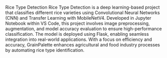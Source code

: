 Rice Type Detection
Rice Type Detection is a deep learning-based project that classifies different rice varieties using Convolutional Neural Networks (CNN) and Transfer Learning with MobileNetV4. Developed in Jupyter Notebook within VS Code, this project involves image preprocessing, augmentation, and model accuracy evaluation to ensure high-performance classification. The model is deployed using Flask, enabling seamless integration into real-world applications. With a focus on efficiency and accuracy, GrainPalette enhances agricultural and food industry processes by automating rice type identification.
